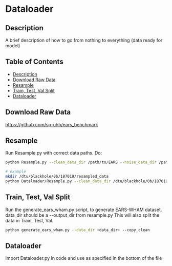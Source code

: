 # Dataloader

## Description
A brief description of how to go from nothing to everything (data ready for model)

## Table of Contents
- [Description](#Description)
- [Download Raw Data](#Download_Raw_Data)
- [Resample](#Resample)
- [Train, Test, Val Split](#Train_Test_Val_Split)
- [Dataloader](#Dataloader)


## Download Raw Data
https://github.com/sp-uhh/ears_benchmark

## Resample
Run Resample.py with correct data paths. Do:
```bash
python Resample.py --clean_data_dir /path/to/EARS --noise_data_dir /path/to/WHAM48kHz/high_res_wham/audio --output_dir /path/to/output/dir

# example
mkdir /dtu/blackhole/0b/187019/resampled_data
python Dataloader/Resample.py --clean_data_dir /dtu/blackhole/0b/187019/EARS --noise_data_dir /dtu/blackhole/0b/187019/WHAM48kHz/high_res_wham/audio --output_dir /dtu/blackhole/0b/187019/resampled_data
```

## Train, Test, Val Split
Run the generate_ears_wham.py script, to generate EARS-WHAM dataset.
data_dir should be a --output_dir from resample.py
This will also split the data in Train, Test, Val.
```bash
python generate_ears_wham.py --data_dir <data_dir> --copy_clean
```


## Dataloader
Import Dataloader.py in code and use as specified in the bottom of the file
